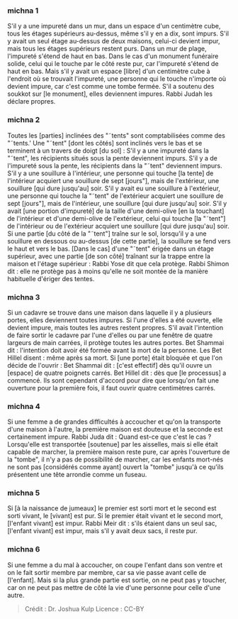 
### michna 1
S'il y a une impureté dans un mur, dans un espace d'un centimètre cube, tous les étages supérieurs au-dessus, même s'il y en a dix, sont impurs. S'il y avait un seul étage au-dessus de deux maisons, celui-ci devient impur, mais tous les étages supérieurs restent purs. Dans un mur de plage, l'impureté s'étend de haut en bas. Dans le cas d'un monument funéraire solide, celui qui le touche par le côté reste pur, car l'impureté s'étend de haut en bas. Mais s'il y avait un espace [libre] d'un centimètre cube à l'endroit où se trouvait l'impureté, une personne qui le touche n'importe où devient impure, car c'est comme une tombe fermée. S'il a soutenu des soukkot sur [le monument], elles deviennent impures. Rabbi Judah les déclare propres.

### michna 2
Toutes les [parties] inclinées des "˜tents" sont comptabilisées comme des "˜tents.' Une "˜tent" [dont les côtés] sont inclinés vers le bas et se terminent à un travers de doigt [du sol] : S'il y a une impureté dans la "˜tent", les récipients situés sous la pente deviennent impurs. S'il y a de l'impureté sous la pente, les récipients dans la "˜tent" deviennent impurs. S'il y a une souillure à l'intérieur, une personne qui touche [la tente] de l'intérieur acquiert une souillure de sept [jours"], mais de l'extérieur, une souillure [qui dure jusqu'au] soir. S'il y avait eu une souillure à l'extérieur, une personne qui touche la "˜tent" de l'extérieur acquiert une souillure de sept [jours"], mais de l'intérieur, une souillure [qui dure jusqu'au] soir. S'il y avait [une portion d'impureté] de la taille d'une demi-olive [en la touchant] de l'intérieur et d'une demi-olive de l'extérieur, celui qui touche [la "˜tent"] de l'intérieur ou de l'extérieur acquiert une souillure [qui dure jusqu'au] soir. Si une partie [du côté de la "˜tent"] traîne sur le sol, lorsqu'il y a une souillure en dessous ou au-dessus [de cette partie], la souillure se fend vers le haut et vers le bas. [Dans le cas] d'une "˜tent" érigée dans un étage supérieur, avec une partie [de son côté] traînant sur la trappe entre la maison et l'étage supérieur : Rabbi Yose dit que cela protège. Rabbi Shimon dit : elle ne protège pas à moins qu'elle ne soit montée de la manière habituelle d'ériger des tentes.

### michna 3
Si un cadavre se trouve dans une maison dans laquelle il y a plusieurs portes, elles deviennent toutes impures. Si l'une d'elles a été ouverte, elle devient impure, mais toutes les autres restent propres. S'il avait l'intention de faire sortir le cadavre par l'une d'elles ou par une fenêtre de quatre largeurs de main carrées, il protège toutes les autres portes. Bet Shammai dit : l'intention doit avoir été formée avant la mort de la personne. Les Bet Hillel disent : même après sa mort. Si [une porte] était bloquée et que l'on décide de l'ouvrir : Bet Shammai dit : [c'est effectif] dès qu'il ouvre un [espace] de quatre poignets carrés. Bet Hillel dit : dès que [le processus] a commencé. Ils sont cependant d'accord pour dire que lorsqu'on fait une ouverture pour la première fois, il faut ouvrir quatre centimètres carrés.

### michna 4
Si une femme a de grandes difficultés à accoucher et qu'on la transporte d'une maison à l'autre, la première maison est douteuse et la seconde est certainement impure. Rabbi Juda dit : Quand est-ce que c'est le cas ? Lorsqu'elle est transportée [soutenue] par les aisselles, mais si elle était capable de marcher, la première maison reste pure, car après l'ouverture de la "tombe", il n'y a pas de possibilité de marcher, car les enfants mort-nés ne sont pas [considérés comme ayant] ouvert la "tombe" jusqu'à ce qu'ils présentent une tête arrondie comme un fuseau.

### michna 5
Si [à la naissance de jumeaux] le premier est sorti mort et le second est sorti vivant, le [vivant] est pur. Si le premier était vivant et le second mort, [l'enfant vivant] est impur. Rabbi Meir dit : s'ils étaient dans un seul sac, [l'enfant vivant] est impur, mais s'il y avait deux sacs, il reste pur.

### michna 6
Si une femme a du mal à accoucher, on coupe l'enfant dans son ventre et on le fait sortir membre par membre, car sa vie passe avant celle de [l'enfant]. Mais si la plus grande partie est sortie, on ne peut pas y toucher, car on ne peut pas mettre de côté la vie d'une personne pour celle d'une autre.

>Crédit : Dr. Joshua Kulp
>Licence : CC-BY